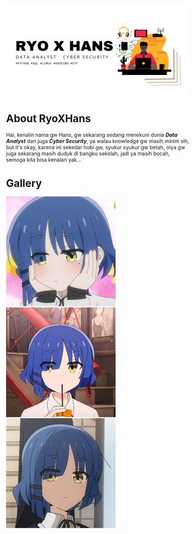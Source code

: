 ![Banner](https://github.com/RyoXHans/RyoXHans/blob/main/WELCOME.png?raw=true)
# About RyoXHans
Hai, kenalin nama gw Hans, gw sekarang sedang menekuni dunia ***Data Analyst*** dan juga ***Cyber Security***, ya walau knowledge gw masih minim sih, but it's okay, karena ini sekedar hobi gw, syukur syukur gw betah, oiya gw juga sekarang masih duduk di bangku sekolah, jadi ya masih bocah, semoga kita bisa kenalan yak...
# Gallery
<img src="https://github.com/RyoXHans/RyoXHans/blob/main/3bbeb798-6cf9-4349-982f-e18d698cfc65.jpeg?raw=true" width=300 height=300/><img src="https://github.com/RyoXHans/RyoXHans/blob/main/CosplayClass%20Official%20Site%20-%20Shop%20Cosplay%20Costumes%20Latest%20&%20Greatest_.jpeg?raw=true" width=300 height=300 style="margin-left:10;"/><img src="https://github.com/RyoXHans/RyoXHans/blob/main/9c71afe2-67d8-4d31-83ec-44cbd8ad0ea2.jpeg?raw=true" width=300 height=300/>
